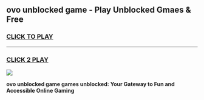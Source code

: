
## ovo unblocked game - Play Unblocked Gmaes & Free
<h3>
<a href="https://news.freeplayer.one?title=ovo_unblocked_game&ref=23F">CLICK TO PLAY</a></h3>
<hr>

<h3>
<a href="https://news.freeplayer.one?title=ovo_unblocked_game&ref=23F">CLICK 2 PLAY</a>
  
</h3>

<a href="https://news.freeplayer.one?title=ovo_unblocked_game&ref=23F/"><img src="https://clearcache.store/games.png"></a>


**ovo unblocked game games unblocked: Your Gateway to Fun and Accessible Online Gaming**
